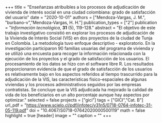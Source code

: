 +++
title = "Enseñanzas atribuibles a los procesos de adjudicación de vivienda de interés social en una ciudad colombiana: grado de satisfacción del usuario"
date = "2020-10-01"
authors = ["Mendoza-Vargas, J. M.", "burbano-v","Mendoza-Vargas, H. H."]
publication_types = ["2"]
publication = "*Información tecnológica*, **31** (5), 119-128."
abstract = "El objetivo de este trabajo investigativo consistió en explorar los procesos de adjudicación de la Vivienda de Interés Social (VIS) en dos proyectos de la ciudad de Tunja en Colombia. La metodología tuvo enfoque descriptivo - exploratorio. En la investigación participaron 90 familias usuarias del programa de vivienda y se utilizó una encuesta para recoger la información relacionada con la ejecución de los proyectos y el grado de satisfacción de los usuarios. El procesamiento de los datos se hizo con el software libre R. Los resultados proporcionaron evidencia de que el grado de satisfacción de los usuarios es relativamente bajo en los aspectos referidos al tiempo trascurrido para la adjudicación de la VIS, las características físico-espaciales de algunas viviendas y los procesos administrativos seguidos por las empresas contratistas. Se concluye que la VIS adjudicada ha mejorado la calidad de vida de los beneficiarios en un alto porcentaje aunque hay aspectos por optimizar."
selected = false
projects = ["gici"]
tags = ["GICI","Cat. B"]
url_pdf = "https://www.scielo.cl/pdf/infotec/v31n5/0718-0764-infotec-31-05-119.pdf"
doi = "10.4067/S0718-07642020000500119"
math = false
highlight = true
[header]
image = ""
caption = ""
+++
